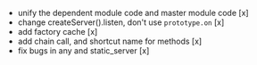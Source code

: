 - unify the dependent module code and master module code [x]
- change createServer().listen, don't use `prototype.on` [x]
- add factory cache   [x] 
- add chain call, and shortcut name for methods    [x]
- fix bugs in any and static_server              [x]



